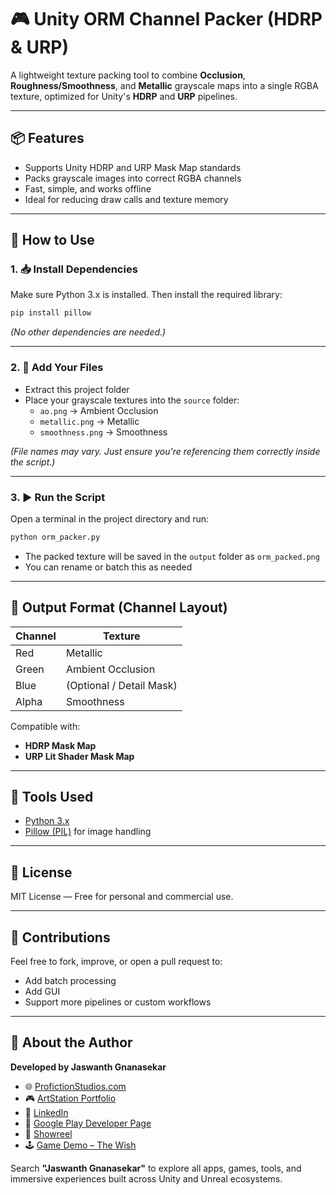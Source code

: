 # 🎮 Unity ORM Channel Packer (HDRP & URP)

A lightweight texture packing tool to combine **Occlusion**, **Roughness/Smoothness**, and **Metallic** grayscale maps into a single RGBA texture, optimized for Unity's **HDRP** and **URP** pipelines.

---

## 📦 Features

- Supports Unity HDRP and URP Mask Map standards
- Packs grayscale images into correct RGBA channels
- Fast, simple, and works offline
- Ideal for reducing draw calls and texture memory

---

## 🔧 How to Use

### 1. 📥 Install Dependencies

Make sure Python 3.x is installed. Then install the required library:

```bash
pip install pillow
```

*(No other dependencies are needed.)*

---

### 2. 📂 Add Your Files

- Extract this project folder
- Place your grayscale textures into the `source` folder:
  - `ao.png` → Ambient Occlusion
  - `metallic.png` → Metallic
  - `smoothness.png` → Smoothness

*(File names may vary. Just ensure you're referencing them correctly inside the script.)*

---

### 3. ▶️ Run the Script

Open a terminal in the project directory and run:

```bash
python orm_packer.py
```

- The packed texture will be saved in the `output` folder as `orm_packed.png`
- You can rename or batch this as needed

---

## 🎯 Output Format (Channel Layout)

| Channel | Texture            |
|---------|--------------------|
| Red     | Metallic           |
| Green   | Ambient Occlusion  |
| Blue    | (Optional / Detail Mask) |
| Alpha   | Smoothness         |

Compatible with:
- **HDRP Mask Map**
- **URP Lit Shader Mask Map**

---

## 🧰 Tools Used

- [Python 3.x](https://www.python.org/)
- [Pillow (PIL)](https://python-pillow.org/) for image handling

---

## 📎 License

MIT License — Free for personal and commercial use.

---

## 🙌 Contributions

Feel free to fork, improve, or open a pull request to:
- Add batch processing
- Add GUI
- Support more pipelines or custom workflows
---

## 🔗 About the Author

**Developed by Jaswanth Gnanasekar**

- 🌐 [ProfictionStudios.com](https://profictionstudios.com)  
- 🎮 [ArtStation Portfolio](https://adrenoakasharm.artstation.com/)  
- 💼 [LinkedIn](https://www.linkedin.com/in/jaswanth-gnanasekar-677239187/)  
- 📱 [Google Play Developer Page](https://play.google.com/store/apps/dev?id=6724334764661774476)  
- 🎥 [Showreel](https://youtu.be/25UPvEzgeVo)  
- 🕹️ [Game Demo – The Wish](https://youtu.be/-6N9hIAjHe8?si=IvEo9V4NcCK5hhk9)  

Search **"Jaswanth Gnanasekar"** to explore all apps, games, tools, and immersive experiences built across Unity and Unreal ecosystems.
